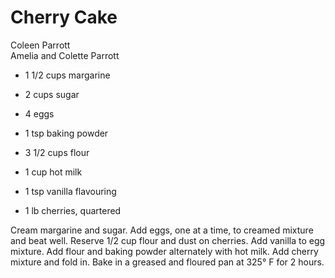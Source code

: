 # Cherry Cake

Coleen Parrott<br/>
Amelia and Colette Parrott

- 1 1/2 cups margarine
- 2 cups sugar
- 4 eggs
- 1 tsp baking powder

- 3 1/2 cups flour
- 1 cup hot milk
- 1 tsp vanilla flavouring
- 1 lb cherries, quartered

Cream margarine and sugar. Add eggs, one at a time, to creamed mixture and beat well. Reserve 1/2 cup flour and dust on cherries. Add vanilla to egg mixture. Add flour and baking powder alternately with hot milk. Add cherry mixture and fold in. Bake in a greased and floured pan at 325° F for 2 hours.